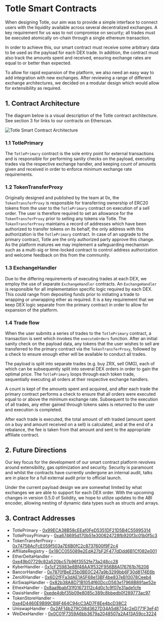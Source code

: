 # Totle Smart Contracts
When designing Totle, our aim was to provide a simple interface to connect users with the liquidity available across several decentralized exchanges. A key requirement for us was to not compromise on security; all trades must be executed atomically on-chain through a single ethereum transaction.

In order to achieve this, our smart contract must receive some arbitrary data to be used as the payload for each DEX trade. In addition, the contract must also track the amounts spent and received, ensuring exchange rates are equal to or better than expected.

To allow for rapid expansion of the platform, we also need an easy way to add integration with new exchanges. After reviewing a range of different exchange architectures, we decided on a modular design which would allow for extensibility as required.

## 1. Contract Architecture
The diagram below is a visual description of the Totle contract architecture. See section 3 for links to our contracts on Etherscan.

![Totle Smart Contract Architecture](https://raw.githubusercontent.com/TotlePlatform/contracts/master/doc/diagram.png)

### 1.1 TotlePrimary
The `TotlePrimary` contract is the sole entry point for external transactions and is responsible for performing sanity checks on the payload, executing trades via the respective exchange handler, and keeping count of amounts given and received in order to enforce minimum exchange rate requirements.

### 1.2 TokenTransferProxy
Originally designed and published by the team at 0x, the `TokenTransferProxy` is responsible for transferring ownership of ERC20 tokens from the user to the `TotlePrimary` contract on execution of a sell order. The user is therefore required to set an allowance for the `TokenTransferProxy` prior to selling any tokens via Totle. The `TokenTransferProxy` maintains a record of addresses which have been authorized to transfer tokens on its behalf, the only address with this authorization is the `TotlePrimary` contract. In case of an upgrade to the primary contract, Totle are the only authorized party approve this change. As the platform matures we may implement a safeguarding mechanism such as a multi-sig or time-locked contract to control address authorization and welcome feedback on this from the community.

### 1.3 ExchangeHandler
Due to the differing requirements of executing trades at each DEX, we employ the use of separate `ExchangeHandler` contracts. An `ExchangeHandler` is responsible for all implementation specific logic required by each DEX. This could range from depositing funds prior to initiating a trade to wrapping or unwrapping ether as required. It is a key requirement that we keep DEX logic separate from the primary contract in order to allow for expansion of the platform.

### 1.4 Trade flow
When the user submits a series of trades to the `TotlePrimary` contract, a transaction is sent which invokes the `executeOrders` function. After an initial sanity check on the payload data, any tokens that the user wishes to sell are transferred to the primary contract via the `TokenTransferProxy`, followed by a check to ensure enough ether will be available to conduct all trades.

The payload is split into separate trades (e.g. buy ZRX, sell OMG), each of which can be subsequently split into several DEX orders in order to gain the optimal price. The `TotlePrimary` loops through each token trade, sequentially executing all orders at their respective exchange handlers.

A count is kept of the amounts spent and acquired, and after each trade the primary contract performs a check to ensure that all orders were executed equal to or above the minimum exchange rate. Subsequent to the execution of all trades, any ether gained through tokens sales is returned to the user and execution is completed.

After each trade is executed, the total amount of eth traded (amount spent on a buy and amount received on a sell) is calculated, and at the end of a rebalance, the fee is taken from that amount and sent to the appropriate affiliate contract.

## 2.  Future Directions
Our key focus for the development of our smart contract platform revolves around extensibility, gas optimization and security. Security is paramount and whilst the contracts have currently undergone an internal audit, talks are in place for a full external audit prior to official launch.

Under the current payload design we are somewhat limited by what exchanges we are able to support for each DEX order. With the upcoming changes in version 0.5.0 of Solidity, we hope to utilize updates to the ABI encoder, allowing nesting of dynamic data types such as structs and arrays.

## 3. Contract Addresses
- TotlePrimary - [0x99ECA38B58cEEaf0FeD5351DF21D5B4C55995314](https://etherscan.io/address/0x99ECA38B58cEEaf0FeD5351DF21D5B4C55995314)
- TotleProxyPrimary - [0xa674695d170b51e300624728fb920f3c01b0f5c3](https://etherscan.io/address/0xa674695d170b51e300624728fb920f3c01b0f5c3)
- TokenTransferProxy - [0x74758AcFcE059f503a7E6B0fC2c8737600f9F2c4](https://etherscan.io/address/0x74758AcFcE059f503a7E6B0fC2c8737600f9F2c4)
- AffiliateRegistry - [0x18CC055089e2EdA27bF2F477dDdd6B1Cf082e001](https://etherscan.io/address/0x18CC055089e2EdA27bF2F477dDdd6B1Cf082e001)
- EtherDeltaHandler - [0xe49b07729c82a520bc57b96f3552fe73a248cc28](https://etherscan.io/address/0xe49b07729c82a520bc57b96f3552fe73a248cc28)
- KyberHandler - [0x1cF25983e8Bf48AA1f532F956B8A176761b76206](https://etherscan.io/address/0x1cF25983e8Bf48AA1f532F956B8A176761b76206)
- BancorHandler - [0x7870fBeE25b0BE0C247a9b3299bb6F30d8174E6b](https://etherscan.io/address/0x7870fBeE25b0BE0C247a9b3299bb6F30d8174E6b)
- ZeroXHandler - [0x6D2fFFa3dAE1A5F68e13BF4be837eB10078Ceeb4](https://etherscan.io/address/0x6D2fFFa3dAE1A5F68e13BF4be837eB10078Ceeb4)
- AirSwapHandler - [0x82b38A8D71B1054f60DccD563e17968B891ae52e](https://etherscan.io/address/0x82b38A8D71B1054f60DccD563e17968B891ae52e)
- EthexHandler - [0x8aa9babf31f01673112c4d0c1c9f07e31ade1cfe](https://etherscan.io/address/0x8aa9babf31f01673112c4d0c1c9f07e31ade1cfe)
- OasisHandler - [0xede4dbf35b09e8085c389c8bbedb0f289773ac97](https://etherscan.io/address/0xede4dbf35b09e8085c389c8bbedb0f289773ac97)
- TokenStoreHandler - [0xe4D4460E9B99CB8F464C94cC3AD7F8Ee4bcD38C2](https://etherscan.io/address/0xe4D4460E9B99CB8F464C94cC3AD7F8Ee4bcD38C2)
- UniswapHandler - [0x2AF14b279C08d3627D34A5d8734c2eD771F3eF41](https://etherscan.io/address/0x2AF14b279C08d3627D34A5d8734c2eD771F3eF41)
- WeiDexHandler - [0x0C01F7359A6bb3679a2048507a2A413A59cc3224](https://etherscan.io/address/0x0C01F7359A6bb3679a2048507a2A413A59cc3224)
